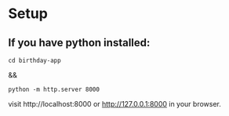 

# Setup

## If you have python installed:
```
cd birthday-app
```

&& 

```
python -m http.server 8000
```

visit http://localhost:8000 or http://127.0.0.1:8000 in your browser.

